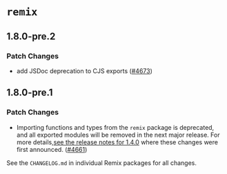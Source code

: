 # `remix`

## 1.8.0-pre.2

### Patch Changes

- add JSDoc deprecation to CJS exports ([#4673](https://github.com/remix-run/remix/pull/4673))

## 1.8.0-pre.1

### Patch Changes

- Importing functions and types from the `remix` package is deprecated, and all exported modules will be removed in the next major release. For more details,[see the release notes for 1.4.0](https://github.com/remix-run/remix/releases/tag/v1.4.0) where these changes were first announced. ([#4661](https://github.com/remix-run/remix/pull/4661))

See the `CHANGELOG.md` in individual Remix packages for all changes.
